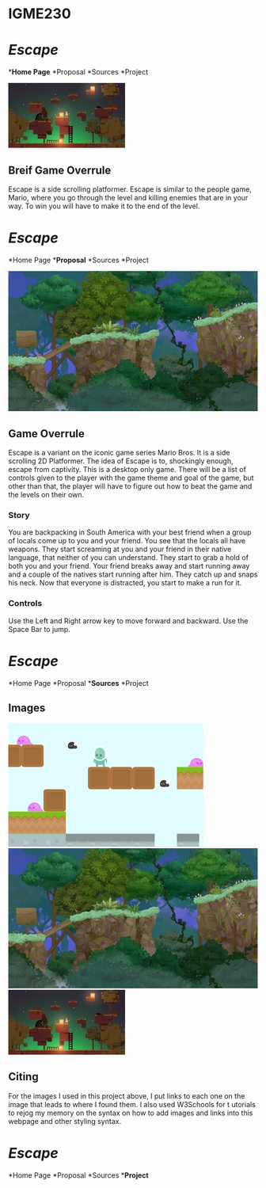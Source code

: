 # IGME230
# *Escape*
*__Home Page__
*Proposal
*Sources
*Project

![general](https://github.com/KFreitag/IGME230/blob/master/media/generalplatformer.jpg)
## **Breif Game Overrule**
Escape is a side scrolling platformer. Escape is 
similar to the people game, Mario, where you 
go through the level and killing enemies that 
are in your way. To win you will have to make 
it to the end of the level.



# *Escape*
*Home Page
*__Proposal__
*Sources
*Project

![jungle](https://github.com/KFreitag/IGME230/blob/master/media/jungleplatformer.jpg)
## **Game Overrule**
Escape is a variant on the iconic game series 
Mario Bros. It is a side scrolling 2D 
Platformer. The idea of Escape is to, 
shockingly enough, escape from captivity. 
This is a desktop only game. There will be a 
list of controls given to the player with the 
game theme and goal of the game, but other 
than that, the player will have to figure out 
how to beat the game and the levels on their own.
### Story
You are backpacking in South America with 
your best friend when a group of locals come 
up to you and your friend. You see that the 
locals all have weapons. They start screaming 
at you and your friend in their native 
language, that neither of you can understand. 
They start to grab a hold of both you and your 
friend. Your friend breaks away and start 
running away and a couple of the natives 
start running after him. They catch up and 
snaps his neck. Now that everyone is distracted, 
you start to make a run for it.
### Controls
Use the Left and Right arrow key to move 
forward and backward. Use the Space Bar to jump.



# *Escape*
*Home Page
*Proposal
*__Sources__
*Project
## **Images**
![mainConcept](https://github.com/KFreitag/IGME230/blob/master/media/mainConcept.png)
![jungle](https://github.com/KFreitag/IGME230/blob/master/media/jungleplatformer.jpg)
![general](https://github.com/KFreitag/IGME230/blob/master/media/generalplatformer.jpg)
## **Citing**
For the images I used in this project above, I 
put links to each one on the image that leads to 
where I found them. I also used W3Schools for t
utorials to rejog my memory on the syntax on 
how to add images and links into this webpage
and other styling syntax.



# *Escape*
*Home Page
*Proposal
*Sources
*__Project__
